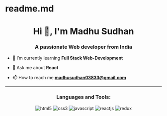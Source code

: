 
# readme.md
<h1 align="center">Hi 👋, I'm Madhu Sudhan</h1>
<h3 align="center">A passionate Web developer from India</h3>

- 🌱 I’m currently learning **Full Stack Web-Development**

- 💬 Ask me about **React**

- 📫 How to reach me **madhusudhan03833@gmail.com**

<hr/>

<h3 align="center">Languages and Tools:</h3>
<div align="center">
      <img src="https://img.shields.io/badge/html5-%23E34F26.svg?style=for-the-badge&logo=html5&logoColor=white" align="center" alt="html5">
      <img src = "https://img.shields.io/badge/css3-%231572B6.svg?style=for-the-badge&logo=css3&logoColor=white" align="center" alt="css3">
      <img src ="https://img.shields.io/badge/javascript-%23323330.svg?style=for-the-badge&logo=javascript&logoColor=%23F7DF1E" align="center" alt="javascript">
      <img src="https://img.shields.io/badge/React-20232A?style=for-the-badge&logo=react&logoColor=61DAFB"  align="center" alt="reactjs" />
      <img src="https://img.shields.io/badge/Redux-593D88?style=for-the-badge&logo=redux&logoColor=white"  align="center" alt="redux" />
</div>
